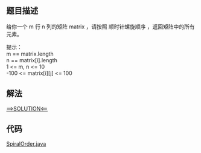 ## 题目描述

给你一个 m 行 n 列的矩阵 matrix ，请按照 顺时针螺旋顺序 ，返回矩阵中的所有元素。

提示：
<br>m == matrix.length
<br>n == matrix[i].length
<br>1 <= m, n <= 10
<br>-100 <= matrix[i][j] <= 100

## 解法

[==>SOLUTION<==](https://leetcode-cn.com/problems/spiral-matrix/solution/luo-xuan-ju-zhen-by-leetcode-solution/)

## 代码

[SpiralOrder.java](https://github.com/Marshal7cc/leetcode-java/blob/master/src/array/SpiralOrder.java)

